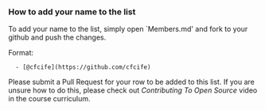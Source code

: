 ### How to add your name to the list
To add your name to the list, simply open `Members.md' and fork to your github and push the changes.

Format:

```moonscript
  - [@cfcife](https://github.com/cfcife)
```

Please submit a Pull Request for your row to be added to this list. If you are unsure how to do this, please check out *Contributing To Open Source* video in the course curriculum.
